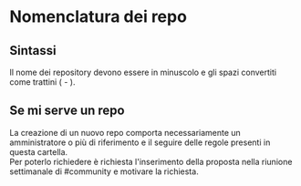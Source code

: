 # Nomenclatura dei repo

## Sintassi

Il nome dei repository devono essere in minuscolo e gli spazi convertiti come trattini ( - ).  

## Se mi serve un repo

La creazione di un nuovo repo comporta necessariamente un amministratore o più di riferimento e il seguire delle regole presenti in questa cartella.  
Per poterlo richiedere è richiesta l'inserimento della proposta nella riunione settimanale di #community e motivare la richiesta.
